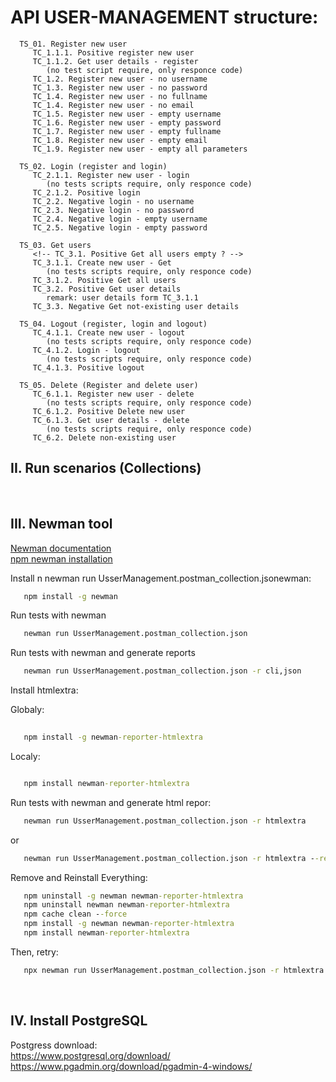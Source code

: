 # API USER-MANAGEMENT structure:

      TS_01. Register new user
         TC_1.1.1. Positive register new user
         TC_1.1.2. Get user details - register
            (no test script require, only responce code)
         TC_1.2. Register new user - no username  
         TC_1.3. Register new user - no password   
         TC_1.4. Register new user - no fullname  
         TC_1.4. Register new user - no email 
         TC_1.5. Register new user - empty username  
         TC_1.6. Register new user - empty password   
         TC_1.7. Register new user - empty fullname  
         TC_1.8. Register new user - empty email 
         TC_1.9. Register new user - empty all parameters 

      TS_02. Login (register and login)
         TC_2.1.1. Register new user - login
            (no tests scripts require, only responce code)
         TC_2.1.2. Positive login
         TC_2.2. Negative login - no username
         TC_2.3. Negative login - no password
         TC_2.4. Negative login - empty username
         TC_2.5. Negative login - empty password

      TS_03. Get users
         <!-- TC_3.1. Positive Get all users empty ? -->
         TC_3.1.1. Create new user - Get
            (no tests scripts require, only responce code)
         TC_3.1.2. Positive Get all users
         TC_3.2. Positive Get user details 
            remark: user details form TC_3.1.1
         TC_3.3. Negative Get not-existing user details

      TS_04. Logout (register, login and logout)
         TC_4.1.1. Create new user - logout
            (no tests scripts require, only responce code)
         TC_4.1.2. Login - logout
            (no tests scripts require, only responce code)
         TC_4.1.3. Positive logout

      TS_05. Delete (Register and delete user)
         TC_6.1.1. Register new user - delete
            (no tests scripts require, only responce code)
         TC_6.1.2. Positive Delete new user
         TC_6.1.3. Get user details - delete
            (no tests scripts require, only responce code)
         TC_6.2. Delete non-existing user

## II. Run scenarios (Collections)

<br>

## III. Newman tool

[Newman documentation](https://learning.postman.com/docs/collections/using-newman-cli/installing-running-newman/)  
[npm newman installation](https://www.npmjs.com/package/newman)  

Install n   newman run UsserManagement.postman_collection.jsonewman:  
```cmd
   npm install -g newman
```
Run tests with newman
```cmd
   newman run UsserManagement.postman_collection.json
```

Run tests with newman and generate reports
```cmd
   newman run UsserManagement.postman_collection.json -r cli,json
```

Install htmlextra: 

   Globaly:   
```cmd
 
   npm install -g newman-reporter-htmlextra
```
   Localy:  
```cmd

   npm install newman-reporter-htmlextra
```

Run tests with newman and generate html repor:

```cmd
   newman run UsserManagement.postman_collection.json -r htmlextra
```
or  
```cmd
   newman run UsserManagement.postman_collection.json -r htmlextra --reporter-htmlextra-export report.html
```

Remove and Reinstall Everything:  
```cmd
   npm uninstall -g newman newman-reporter-htmlextra
   npm uninstall newman newman-reporter-htmlextra
   npm cache clean --force
   npm install -g newman newman-reporter-htmlextra
   npm install newman-reporter-htmlextra
```

Then, retry:
```cmd
   npx newman run UsserManagement.postman_collection.json -r htmlextra
```


<br>

## IV. Install PostgreSQL

Postgress download:  
https://www.postgresql.org/download/  
https://www.pgadmin.org/download/pgadmin-4-windows/